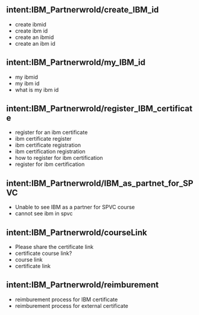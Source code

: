 ## intent:IBM_Partnerwrold/create_IBM_id
- create ibmid
- create ibm id
- create an ibmid
- create an ibm id

## intent:IBM_Partnerwrold/my_IBM_id
- my ibmid
- my ibm id
- what is my ibm id

## intent:IBM_Partnerwrold/register_IBM_certificate
- register for an ibm certificate
- ibm certificate register
- ibm certificate registration
- ibm certification registration
- how to register for ibm certification
- register for ibm certification

## intent:IBM_Partnerwrold/IBM_as_partnet_for_SPVC
- Unable to see IBM as a partner for SPVC course
- cannot see ibm in spvc

## intent:IBM_Partnerwrold/courseLink
- Please share the certificate link
- certificate course link?
- course link
- certificate link

## intent:IBM_Partnerwrold/reimburement
- reimburement process for IBM certificate
- reimburement process for external certificate